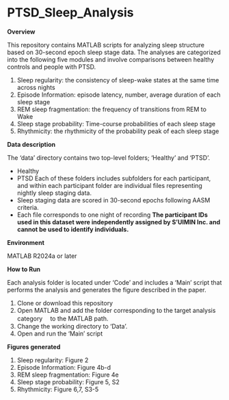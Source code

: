 # PTSD_Sleep_Analysis
**Overview**

This repository contains MATLAB scripts for analyzing sleep structure based on 30-second epoch sleep stage data. The analyses are categorized into the following five modules and involve comparisons between healthy controls and people with PTSD.

1.	Sleep regularity: the consistency of sleep-wake states at the same time across nights
2.	Episode Information: episode latency, number, average duration of each sleep stage
3.	REM sleep fragmentation: the frequency of transitions from REM to Wake
4.	Sleep stage probability: Time-course probabilities of each sleep stage
5.	Rhythmicity: the rhythmicity of the probability peak of each sleep stage


**Data description**

The ‘data’ directory contains two top-level folders; ‘Healthy’ and ‘PTSD’.
- Healthy
- PTSD
Each of these folders includes subfolders for each participant, and within each participant folder are individual files representing nightly sleep staging data.
- Sleep staging data are scored in 30-second epochs following AASM criteria.
- Each file corresponds to one night of recording
**The participant IDs used in this dataset were independently assigned by S’UIMIN Inc. and cannot be used to identify individuals.**


**Environment**

MATLAB R2024a or later


**How to Run**

Each analysis folder is located under ‘Code’ and includes a ‘Main’ script that performs the analysis and generates the figure described in the paper.
1.	Clone or download this repository
2.	Open MATLAB and add the folder corresponding to the target analysis category　 to the MATLAB path.
3.	Change the working directory to ‘Data’.
4.	Open and run the ‘Main’ script


**Figures generated**

1.	Sleep regularity: Figure 2
2.	Episode Information: Figure 4b-d
3.	REM sleep fragmentation: Figure 4e
4.	Sleep stage probability: Figure 5, S2
5.	Rhythmicity: Figure 6,7, S3-5
